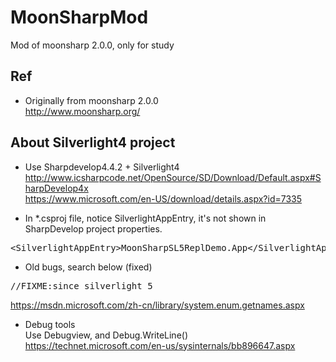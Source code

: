 # MoonSharpMod
Mod of moonsharp 2.0.0, only for study

## Ref
* Originally from moonsharp 2.0.0  
http://www.moonsharp.org/  

## About Silverlight4 project    
* Use Sharpdevelop4.4.2 + Silverlight4  
http://www.icsharpcode.net/OpenSource/SD/Download/Default.aspx#SharpDevelop4x  
https://www.microsoft.com/en-US/download/details.aspx?id=7335  

* In *.csproj file, notice SilverlightAppEntry, it's not shown in SharpDevelop project properties.  
<pre>&lt;SilverlightAppEntry&gt;MoonSharpSL5ReplDemo.App&lt;/SilverlightAppEntry&gt;</pre>   

* Old bugs, search below (fixed)  
<pre>//FIXME:since silverlight 5</pre>  
https://msdn.microsoft.com/zh-cn/library/system.enum.getnames.aspx  

* Debug tools    
Use Debugview, and Debug.WriteLine()      
https://technet.microsoft.com/en-us/sysinternals/bb896647.aspx  

